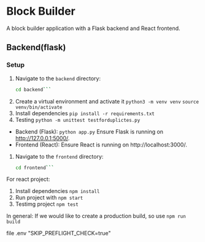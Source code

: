 # Block Builder

A block builder application with a Flask backend and React frontend.

## Backend(flask)

### Setup

1. Navigate to the `backend` directory:
   ```sh
   cd backend```

1. Create a virtual environment and activate it
  ```python3 -m venv venv```
```source venv/bin/activate```
2. Install dependencies 
```pip install -r requirements.txt```
3. Testing
```python -m unittest testforduplictes.py ```

- Backend (Flask):
```python app.py```
Ensure Flask is running on http://127.0.0.1:5000/.
- Frontend (React):
Ensure React is running on http://localhost:3000/.

1. Navigate to the `frontend` directory:
   ```sh
   cd frontend```
   
For react project:
1. Install dependencies ```npm install```
2. Run project with ```npm start```
3. Testimg project ```npm test```

In general:
If we would like to create a production build, so use ```npm run build```

file .env 
"SKIP_PREFLIGHT_CHECK=true"